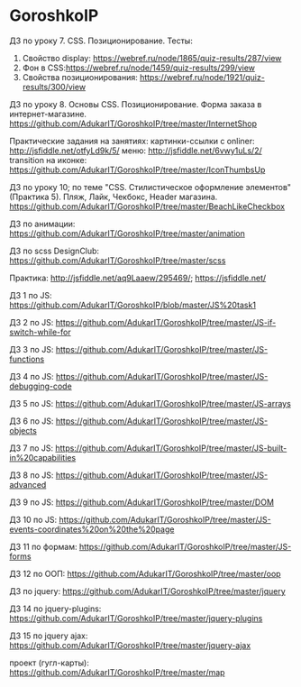# GoroshkoIP



ДЗ по уроку 7. CSS. Позиционирование.
Тесты:
1) Свойство display:  https://webref.ru/node/1865/quiz-results/287/view
2) Фон в CSS:https://webref.ru/node/1459/quiz-results/299/view  
3) Свойства позиционирования: https://webref.ru/node/1921/quiz-results/300/view


ДЗ по уроку 8. Основы CSS. Позиционирование.
Форма заказа в интернет-магазине.
https://github.com/AdukarIT/GoroshkoIP/tree/master/InternetShop


Практические задания на занятиях:
картинки-ссылки с onliner: http://jsfiddle.net/otfyLd9k/5/
меню:  http://jsfiddle.net/6vwy1uLs/2/
transition на иконке: https://github.com/AdukarIT/GoroshkoIP/tree/master/IconThumbsUp

ДЗ по уроку 10; по теме "CSS. Стилистическое оформление элементов" (Практика 5).
Пляж, Лайк, Чекбокс, Header магазина.
https://github.com/AdukarIT/GoroshkoIP/tree/master/BeachLikeCheckbox

ДЗ по анимации:
https://github.com/AdukarIT/GoroshkoIP/tree/master/animation

ДЗ по scss DesignClub:
https://github.com/AdukarIT/GoroshkoIP/tree/master/scss


Практика: http://jsfiddle.net/aq9Laaew/295469/;   https://jsfiddle.net/

ДЗ 1 по JS: https://github.com/AdukarIT/GoroshkoIP/blob/master/JS%20task1

ДЗ 2 по JS: https://github.com/AdukarIT/GoroshkoIP/tree/master/JS-if-switch-while-for

ДЗ 3 по JS: https://github.com/AdukarIT/GoroshkoIP/tree/master/JS-functions

ДЗ 4 по JS: https://github.com/AdukarIT/GoroshkoIP/tree/master/JS-debugging-code

ДЗ 5 по JS: https://github.com/AdukarIT/GoroshkoIP/tree/master/JS-arrays

ДЗ 6 по JS: https://github.com/AdukarIT/GoroshkoIP/tree/master/JS-objects

ДЗ 7 по JS: https://github.com/AdukarIT/GoroshkoIP/tree/master/JS-built-in%20capabilities

ДЗ 8 по JS: https://github.com/AdukarIT/GoroshkoIP/tree/master/JS-advanced

ДЗ 9 по JS: https://github.com/AdukarIT/GoroshkoIP/tree/master/DOM

ДЗ 10 по JS: https://github.com/AdukarIT/GoroshkoIP/tree/master/JS-events-coordinates%20on%20the%20page

ДЗ 11 по формам: https://github.com/AdukarIT/GoroshkoIP/tree/master/JS-forms

ДЗ 12 по ООП: https://github.com/AdukarIT/GoroshkoIP/tree/master/oop

ДЗ по jquery: https://github.com/AdukarIT/GoroshkoIP/tree/master/jquery

ДЗ 14 по jquery-plugins: https://github.com/AdukarIT/GoroshkoIP/tree/master/jquery-plugins

ДЗ 15 по jquery ajax: https://github.com/AdukarIT/GoroshkoIP/tree/master/jquery-ajax

проект (гугл-карты): https://github.com/AdukarIT/GoroshkoIP/tree/master/map
